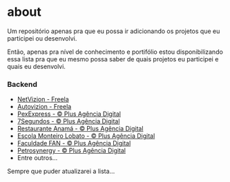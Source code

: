 # about
Um repositório apenas pra que eu possa ir adicionando os projetos que eu participei ou desenvolvi.

Então, apenas pra nível de conhecimento e portifólio estou disponibilizando essa lista pra que eu mesmo possa saber de quais projetos eu participei e quais eu desenvolvi.

<h3>Backend</h3>

<ul>
  <li><a href="http://netvizion.com.br">NetVizion - Freela</a></li>
  <li><a href="http://autovizion.com.br">Autovizion - Freela</a></li>
  <li><a href="http://pexexpress.com.br">PexExpress</a><a href="http://plus.com.vc"> - &#169; Plus Agência Digital</a></li>
  <li><a href="http://7segundos.com.br">7Segundos</a><a href="http://plus.com.vc"> - &#169; Plus Agência Digital</a></li>
  <li><a href="http://restauranteanama.com.br/">Restaurante Anamá</a><a href="http://plus.com.vc"> - &#169; Plus Agência Digital</a></li>
  <li><a href="http://monteirolobatomaceio.com.br">Escola Monteiro Lobato</a><a href="http://plus.com.vc"> - &#169; Plus Agência Digital</a></li>
  <li><a href="http://fan-edu.com.br/">Faculdade FAN</a><a href="http://plus.com.vc"> - &#169; Plus Agência Digital</a></li>
  <li><a href="http://www.petrosynergy.com.br/">Petrosynergy</a><a href="http://plus.com.vc"> - &#169; Plus Agência Digital</a></li>
  <li>Entre outros...</li>
</ul>

Sempre que puder atualizarei a lista...
